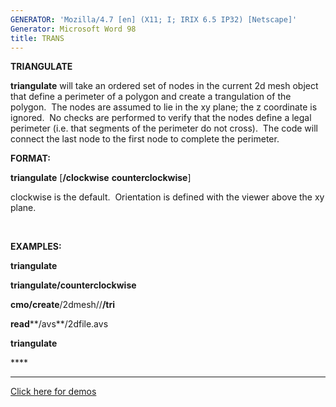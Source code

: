 ```yaml
---
GENERATOR: 'Mozilla/4.7 [en] (X11; I; IRIX 6.5 IP32) [Netscape]'
Generator: Microsoft Word 98
title: TRANS
---
```


 **TRIANGULATE**

**triangulate** will take an ordered set of nodes in the current 2d mesh
object that define a perimeter of a polygon and create a trangulation of
the polygon.  The nodes are assumed to lie in the xy plane; the z
coordinate is ignored.  No checks are performed to verify that the nodes
define a legal perimeter (i.e. that segments of the perimeter do not
cross).  The code will connect the last node to the first node to
complete the perimeter.

**FORMAT:**

**triangulate** [**/clockwise**  **counterclockwise**]

clockwise is the default.  Orientation is defined with the viewer above
the xy plane.

 

**EXAMPLES:**

**triangulate**

**triangulate/counterclockwise**

**cmo/create**/2dmesh//**/tri**

**read****/avs**/2dfile.avs

**triangulate**

**** 

****


[Click here for demos](demos/triangulate/md/main_tri.md)
[](demos/triangulate/test/test/md/main_tri.md)
